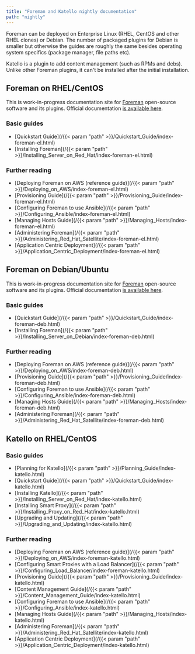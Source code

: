```yaml
---
title: "Foreman and Katello nightly documentation"
path: "nightly"
---
```


Foreman can be deployed on Enterprise Linux (RHEL, CentOS and other RHEL clones) or Debian. The number of packaged plugins for Debian is smaller but otherwise the guides are roughly the same besides operating system specifics (package manager, file paths etc).

Katello is a plugin to add content management (such as RPMs and debs). Unlike other Foreman plugins, it can't be installed after the initial installation.

## Foreman on RHEL/CentOS

This is work-in-progress documentation site for <a href="https://www.theforeman.org">Foreman</a> open-source software and its
plugins. Official documentation [is available here](https://theforeman.org/manuals/latest/index.html).

### Basic guides

* [Quickstart Guide](/{{< param "path" >}}/Quickstart_Guide/index-foreman-el.html)
* [Installing Foreman](/{{< param "path" >}}/Installing_Server_on_Red_Hat/index-foreman-el.html)

### Further reading

* [Deploying Foreman on AWS (reference guide)](/{{< param "path" >}}/Deploying_on_AWS/index-foreman-el.html)
* [Provisioning Guide](/{{< param "path" >}}/Provisioning_Guide/index-foreman-el.html)
* [Configuring Foreman to use Ansible](/{{< param "path" >}}/Configuring_Ansible/index-foreman-el.html)
* [Managing Hosts Guide](/{{< param "path" >}}/Managing_Hosts/index-foreman-el.html)
* [Administering Foreman](/{{< param "path" >}}/Administering_Red_Hat_Satellite/index-foreman-el.html)
* [Application Centric Deployment](/{{< param "path" >}}/Application_Centric_Deployment/index-foreman-el.html)

## Foreman on Debian/Ubuntu

This is work-in-progress documentation site for <a href="https://www.theforeman.org">Foreman</a> open-source software and its
plugins. Official documentation [is available here](https://theforeman.org/manuals/latest/index.html).

### Basic guides

* [Quickstart Guide](/{{< param "path" >}}/Quickstart_Guide/index-foreman-deb.html)
* [Installing Foreman](/{{< param "path" >}}/Installing_Server_on_Debian/index-foreman-deb.html)

### Further reading

* [Deploying Foreman on AWS (reference guide)](/{{< param "path" >}}/Deploying_on_AWS/index-foreman-deb.html)
* [Provisioning Guide](/{{< param "path" >}}/Provisioning_Guide/index-foreman-deb.html)
* [Configuring Foreman to use Ansible](/{{< param "path" >}}/Configuring_Ansible/index-foreman-deb.html)
* [Managing Hosts Guide](/{{< param "path" >}}/Managing_Hosts/index-foreman-deb.html)
* [Administering Foreman](/{{< param "path" >}}/Administering_Red_Hat_Satellite/index-foreman-deb.html)

## Katello on RHEL/CentOS

### Basic guides

* [Planning for Katello](/{{< param "path" >}}/Planning_Guide/index-katello.html)
* [Quickstart Guide](/{{< param "path" >}}/Quickstart_Guide/index-katello.html)
* [Installing Katello](/{{< param "path" >}}/Installing_Server_on_Red_Hat/index-katello.html)
* [Installing Smart Proxy](/{{< param "path" >}}/Installing_Proxy_on_Red_Hat/index-katello.html)
* [Upgrading and Updating](/{{< param "path" >}}/Upgrading_and_Updating/index-katello.html)

### Further reading

* [Deploying Foreman on AWS (reference guide)](/{{< param "path" >}}/Deploying_on_AWS/index-foreman-katello.html)
* [Configuring Smart Proxies with a Load Balancer](/{{< param "path" >}}/Configuring_Load_Balancer/index-foreman-katello.html)
* [Provisioning Guide](/{{< param "path" >}}/Provisioning_Guide/index-katello.html)
* [Content Management Guide](/{{< param "path" >}}/Content_Management_Guide/index-katello.html)
* [Configuring Foreman to use Ansible](/{{< param "path" >}}/Configuring_Ansible/index-katello.html)
* [Managing Hosts Guide](/{{< param "path" >}}/Managing_Hosts/index-katello.html)
* [Administering Foreman](/{{< param "path" >}}/Administering_Red_Hat_Satellite/index-katello.html)
* [Application Centric Deployment](/{{< param "path" >}}/Application_Centric_Deployment/index-katello.html)
